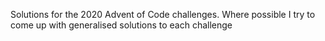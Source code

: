 Solutions for the 2020 Advent of Code challenges. Where possible I try to come up with generalised solutions to each challenge
